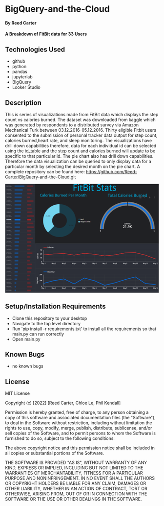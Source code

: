 # BigQuery-and-the-Cloud

#### By Reed Carter

#### A Breakdown of FitBit data for 33 Users 

## Technologies Used

* github
* python
* pandas
* jupyterlab
* BigQuery
* Looker Studio

## Description

This is series of visualizations made from FitBit data which displays the step count vs calories burned. The dataset was downloaded from kaggle which was generated by respondents to a distributed survey via Amazon Mechanical Turk between 03.12.2016-05.12.2016. Thirty eligible Fitbit users consented to the submission of personal tracker data output for step count, calories burned,heart rate, and sleep monitoring. The visualizations have drill down capabilities therefore, data for each individual id can be selected using the id_table and the step count and calories burned will update to be specific to that particular id. The pie chart also has drill down capabilities. Therefore the data visualization can be queried to only display data for a particular month by selecting the desired month on the pie chart. A complete repository can be found here: https://github.com/Reed-Carter/BigQuery-and-the-Cloud.git

[<img src="./images/full_display.png" width='700'/>](./images/full_display.png)


## Setup/Installation Requirements

* Clone this repository to your desktop
* Navigate to the top level directory
* Run 'pip install -r requirements.txt' to install all the requirements so that main.py can run correctly
* Open main.py

## Known Bugs

* no known bugs

## License

MIT License

Copyright (c) [2022] [Reed Carter, Chloe Le, Phil Kendall]

Permission is hereby granted, free of charge, to any person obtaining a copy
of this software and associated documentation files (the "Software"), to deal
in the Software without restriction, including without limitation the rights
to use, copy, modify, merge, publish, distribute, sublicense, and/or sell
copies of the Software, and to permit persons to whom the Software is
furnished to do so, subject to the following conditions:

The above copyright notice and this permission notice shall be included in all
copies or substantial portions of the Software.

THE SOFTWARE IS PROVIDED "AS IS", WITHOUT WARRANTY OF ANY KIND, EXPRESS OR
IMPLIED, INCLUDING BUT NOT LIMITED TO THE WARRANTIES OF MERCHANTABILITY,
FITNESS FOR A PARTICULAR PURPOSE AND NONINFRINGEMENT. IN NO EVENT SHALL THE
AUTHORS OR COPYRIGHT HOLDERS BE LIABLE FOR ANY CLAIM, DAMAGES OR OTHER
LIABILITY, WHETHER IN AN ACTION OF CONTRACT, TORT OR OTHERWISE, ARISING FROM,
OUT OF OR IN CONNECTION WITH THE SOFTWARE OR THE USE OR OTHER DEALINGS IN THE
SOFTWARE.